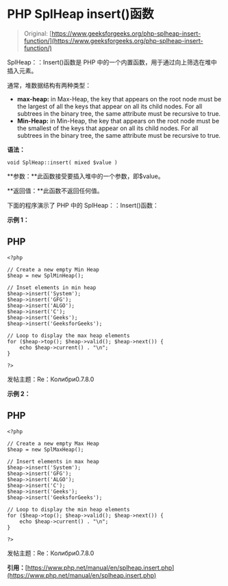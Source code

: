 # PHP SplHeap insert()函数

> Original: [https://www.geeksforgeeks.org/php-splheap-insert-function/](https://www.geeksforgeeks.org/php-splheap-insert-function/)

SplHeap：：Insert()函数是 PHP 中的一个内置函数，用于通过向上筛选在堆中插入元素。

通常，堆数据结构有两种类型：

*   **max-heap:** in Max-Heap, the key that appears on the root node must be the largest of all the keys that appear on all its child nodes. For all subtrees in the binary tree, the same attribute must be recursive to true.
*   **Min-Heap:** in Min-Heap, the key that appears on the root node must be the smallest of the keys that appear on all its child nodes. For all subtrees in the binary tree, the same attribute must be recursive to true.

**语法：**

```
void SplHeap::insert( mixed $value )
```

**参数：**此函数接受要插入堆中的一个参数，即$value。

**返回值：**此函数不返回任何值。

下面的程序演示了 PHP 中的 SplHeap：：Insert()函数：

**示例 1：**

## PHP

```
<?php 

// Create a new empty Min Heap 
$heap = new SplMinHeap(); 

// Inset elements in min heap
$heap->insert('System'); 
$heap->insert('GFG'); 
$heap->insert('ALGO'); 
$heap->insert('C');
$heap->insert('Geeks'); 
$heap->insert('GeeksforGeeks'); 

// Loop to display the max heap elements
for ($heap->top(); $heap->valid(); $heap->next()) {
    echo $heap->current() . "\n";
}

?>
```

发帖主题：Re：Колибри0.7.8.0

**示例 2：**

## PHP

```
<?php 

// Create a new empty Max Heap 
$heap = new SplMaxHeap(); 

// Insert elements in max heap
$heap->insert('System'); 
$heap->insert('GFG'); 
$heap->insert('ALGO'); 
$heap->insert('C');
$heap->insert('Geeks'); 
$heap->insert('GeeksforGeeks'); 

// Loop to display the min heap elements
for ($heap->top(); $heap->valid(); $heap->next()) {
    echo $heap->current() . "\n";
}

?>
```

发帖主题：Re：Колибри0.7.8.0

**引用：**[https://www.php.net/manual/en/splheap.insert.php](https://www.php.net/manual/en/splheap.insert.php)
